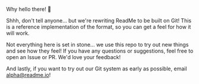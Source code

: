 Why hello there! 👋

Shhh, don't tell anyone... but we're rewriting ReadMe to be built on Git! This is a reference implementation of the format, so you can get a feel for how it will work.

Not everything here is set in stone... we use this repo to try out new things and see how they feel! If you have any questions or suggestions, feel free to open an Issue or PR. We'd love your feedback!

And lastly, if you want to try out our Git system as early as possible, email alpha@readme.io!
